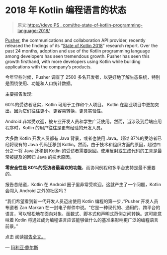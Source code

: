 # 2018 年 Kotlin 编程语言的状态

> 原文:[https://devo PS . com/the-state-of-kotlin-programming-language-2018/](https://devops.com/the-state-of-kotlin-programming-language-2018/)

[Pusher](https://www.pusher.com/), the communications and collaboration API provider, recently released the findings of its “[State of Kotlin 2018](https://pusher.com/state-of-kotlin)” research report. Over the past 24 months, adoption and use of the Kotlin programming language among developers has seen tremendous growth. Pusher has seen this growth firsthand, with more developers using Kotlin while building applications with the company’s products.

今年早些时候，Pusher 调查了 2500 多名开发者，以更好地了解生态系统，特别是围绕使用、功能和人口统计数据。

主要报告发现:

60%的受访者证实，Kotlin 可用于工作和个人项目。 Kotlin 在副业项目中更加突出，因为它们往往更小，更容易转换，更具实验性。

Android 非常受欢迎，被专业开发人员和学生广泛使用。然而，当涉及到后端应用程序时，Kotlin 的用户往往是更有经验的开发人员。

大多数 Kotlin 开发人员都有 Java 背景，或者也使用 Java。超过 87%的受访者已经将现有的 Java 代码迁移到 Kotlin。然而，由于技术和组织方面的原因，超过四分之一将 Java 迁移到 Kotlin 的受访者需要返回。使用反射或生成代码的工具是最常被提及的回归 Java 的技术原因。

**零安全性是 80%的受访者最喜欢的功能**，而协同例程和多平台支持是最不重要的。

报告总结道，Kotlin 在 Android 圈子里非常受欢迎。这就产生了一个问题，Kotlin 会闯入 Android 之外的社区吗？

“我们希望看到新一代开发人员迈出使用 Kotlin 编程的第一步，”Pusher 开发人员布道者 Zan Markan 在一封电子邮件中说。“它是一种现代的、通用的、跨平台的语言，可以轻松地在面向对象、函数式、脚本式和声明式范例之间转换。这可能意味着 Kotlin 将通过成为编程语言应该能够做什么的基准来影响更广泛的编程语言前景。”

点击 阅读[报告全文。](https://pusher.com/state-of-kotlin)

— [玛利亚·鲍尔斯](https://devops.com/author/mpowers/)